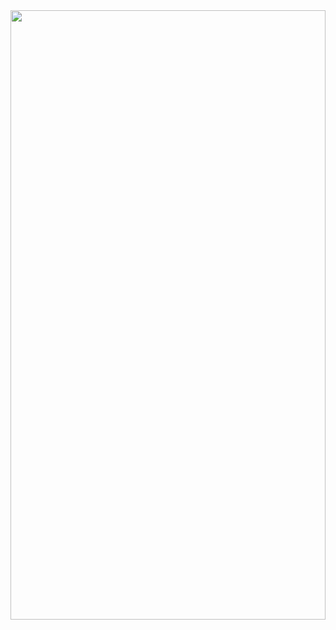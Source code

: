 <img src="https://cdn.discordapp.com/attachments/744666064230678715/1087098428787540089/Logo-15.png" width="100%" height="50%">
